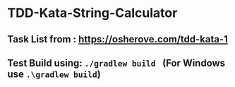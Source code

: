 # TDD-Kata-String-Calculator
## Task List from : https://osherove.com/tdd-kata-1
## Test Build using: `./gradlew build `  (For Windows use `.\gradlew build`)
